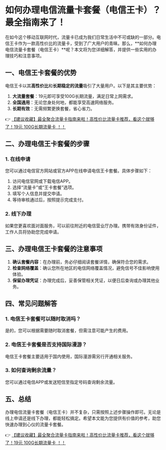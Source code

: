 # 如何办理电信流量卡套餐（电信王卡）？最全指南来了！

在如今这个移动互联网时代，流量卡已成为我们日常生活中不可或缺的一部分。电信王卡作为一款高性价比的流量卡，受到了广大用户的青睐。那么，**如何办理电信流量卡套餐（电信王卡）**呢？本文将为您详细解答，并提供一些实用的办理技巧和注意事项。

## 一、电信王卡套餐的优势

电信王卡以其**高性价比**和**长期稳定的流量**吸引了大量用户。以下是其主要优势：

1. **大流量套餐**：19元即可享受100G长期流量，满足日常上网需求。
2. **全国通用**：无论您身处何地，都能享受高速网络服务。
3. **长期有效**：无需频繁更换套餐，省心省力。

👉 [【建议收藏】最全聚合流量卡指南来啦！高性价比流量卡推荐，看这个就够了！19元 100G长期流量卡 ！！](https://bit.ly/Liuliangka)

## 二、办理电信王卡套餐的步骤

### 1. 在线申请
您可以通过电信官方网站或官方APP在线申请电信王卡套餐。具体步骤如下：

1. 访问电信官网或下载电信APP。
2. 选择“流量卡”或“王卡套餐”选项。
3. 填写个人信息并提交申请。
4. 等待审核通过后，按照提示完成支付。

### 2. 线下办理
如果您更喜欢面对面服务，可以前往附近的电信营业厅办理。携带有效身份证件，工作人员将协助您完成申请。

## 三、办理电信王卡套餐的注意事项

1. **确认套餐内容**：在办理前，务必仔细阅读套餐详情，确保符合您的需求。
2. **检查网络覆盖**：确认您所在地区的电信网络覆盖情况，避免信号不佳影响使用体验。
3. **保留办理凭证**：办理完成后，妥善保管相关凭证，以便日后查询或办理其他业务。

## 四、常见问题解答

### 1. 电信王卡套餐可以随时取消吗？
是的，您可以根据需要随时取消套餐，但需注意可能产生的费用。

### 2. 电信王卡套餐是否支持国际漫游？
电信王卡套餐主要适用于国内使用，国际漫游需另行开通相关服务。

### 3. 如何查询剩余流量？
您可以通过电信APP或发送短信至指定号码查询剩余流量。

## 五、总结

办理电信流量卡套餐（电信王卡）并不复杂，只需按照上述步骤操作即可。无论是线上申请还是线下办理，都能轻松搞定。希望本文能为您提供有价值的参考，助您快速办理到心仪的流量卡套餐。

👉 [【建议收藏】最全聚合流量卡指南来啦！高性价比流量卡推荐，看这个就够了！19元 100G长期流量卡 ！！](https://bit.ly/Liuliangka)